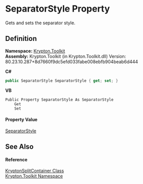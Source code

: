 # SeparatorStyle Property


Gets and sets the separator style.



## Definition
**Namespace:** <a href="79d2eac2-21f4-54ff-7552-b20c33c30600.md">Krypton.Toolkit</a>  
**Assembly:** Krypton.Toolkit (in Krypton.Toolkit.dll) Version: 80.23.10.287+8d7660f9dc5efd033fabe008ebfb904beab6d444

**C#**
``` C#
public SeparatorStyle SeparatorStyle { get; set; }
```
**VB**
``` VB
Public Property SeparatorStyle As SeparatorStyle
	Get
	Set
```



#### Property Value
<a href="f93da434-94c5-8110-534c-c3e21fcbd49c.md">SeparatorStyle</a>

## See Also


#### Reference
<a href="15b94bc2-64bf-018d-f72a-31d6712a42c4.md">KryptonSplitContainer Class</a>  
<a href="79d2eac2-21f4-54ff-7552-b20c33c30600.md">Krypton.Toolkit Namespace</a>  
